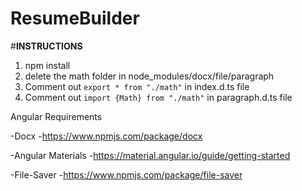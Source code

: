 # ResumeBuilder

#__INSTRUCTIONS__
1. npm install
2. delete the math folder in node_modules/docx/file/paragraph
3. Comment out `export * from "./math"` in index.d.ts file
4. Comment out `import {Math} from "./math"` in paragraph.d.ts file

Angular Requirements
 
-Docx
 -https://www.npmjs.com/package/docx
 
-Angular Materials
 -https://material.angular.io/guide/getting-started
 
-File-Saver
 -https://www.npmjs.com/package/file-saver
